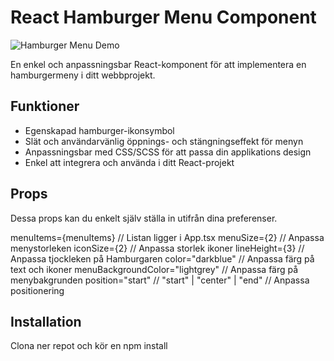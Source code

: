 # React Hamburger Menu Component

![Hamburger Menu Demo](demo.gif)

En enkel och anpassningsbar React-komponent för att implementera en hamburgermeny i ditt webbprojekt.

## Funktioner

- Egenskapad hamburger-ikonsymbol
- Slät och användarvänlig öppnings- och stängningseffekt för menyn
- Anpassningsbar med CSS/SCSS för att passa din applikations design
- Enkel att integrera och använda i ditt React-projekt

## Props

Dessa props kan du enkelt själv ställa in utifrån dina preferenser.

menuItems={menuItems} // Listan ligger i App.tsx
menuSize={2} // Anpassa menystorleken
iconSize={2} // Anpassa storlek ikoner
lineHeight={3} // Anpassa tjockleken på Hamburgaren
color="darkblue" // Anpassa färg på text och ikoner
menuBackgroundColor="lightgrey" // Anpassa färg på menybakgrunden
position="start" // "start" | "center" | "end" // Anpassa positionering

## Installation

Clona ner repot och kör en npm install
